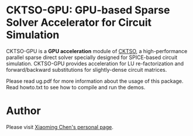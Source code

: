 CKTSO-GPU: GPU-based Sparse Solver Accelerator for Circuit Simulation
============

CKTSO-GPU is a **GPU acceleration** module of [CKTSO](https://github.com/chenxm1986/cktso), a high-performance parallel sparse direct solver specially designed for SPICE-based circuit simulation. CKTSO-GPU provides acceleration for LU re-factorization and forward/backward substitutions for slightly-dense circuit matrices.

Please read ug.pdf for more information about the usage of this package. Read howto.txt to see how to compile and run the demos.

Author
============
Please visit [Xiaoming Chen's personal page](http://people.ucas.edu.cn/~chenxm).
